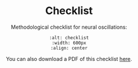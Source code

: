 # <center> Checklist

<center> Methodological checklist for neural oscillations:

```{image} https://raw.githubusercontent.com/OscillationMethods/Site/main/oscmethods/assets/OscillationsChecklist.png
:alt: checklist
:width: 600px
:align: center
```

You can also download a PDF of this checklist
[here](https://github.com/OscillationMethods/Site/blob/main/oscmethods/assets/OscillationsChecklist.pdf).
